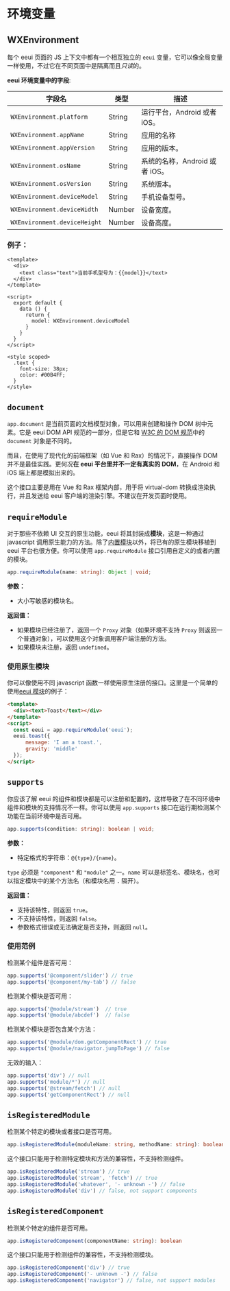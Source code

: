 # 环境变量

## WXEnvironment

每个 eeui 页面的 JS 上下文中都有一个相互独立的 `eeui` 变量，它可以像全局变量一样使用，不过它在不同页面中是隔离而且*只读*的。

**eeui 环境变量中的字段**:

| 字段名          | 类型    | 描述 |
| -------------- | ------ | ----------- |
| `WXEnvironment.platform`     | String | 运行平台，Android 或者 iOS。 |
| `WXEnvironment.appName`      | String | 应用的名称 |
| `WXEnvironment.appVersion`   | String | 应用的版本。 |
| `WXEnvironment.osName`       | String | 系统的名称，Android 或者 iOS。 |
| `WXEnvironment.osVersion`    | String | 系统版本。 |
| `WXEnvironment.deviceModel`  | String | 手机设备型号。 |
| `WXEnvironment.deviceWidth`  | Number | 设备宽度。 |
| `WXEnvironment.deviceHeight` | Number | 设备高度。 |

### 例子：
```vue
<template>
  <div>
    <text class="text">当前手机型号为：{{model}}</text>
  </div>
</template>

<script>
  export default {
    data () {
      return {
        model: WXEnvironment.deviceModel
      }
    }
  }
</script>

<style scoped>
  .text {
    font-size: 38px;
    color: #00B4FF;
  }
</style>
```

## `document`

`app.document` 是当前页面的文档模型对象，可以用来创建和操作 DOM 树中元素。它是 eeui DOM API 规范的一部分，但是它和 [W3C 的 DOM 规范](https://www.w3.org/DOM/)中的 `document` 对象是不同的。

而且，在使用了现代化的前端框架（如 Vue 和 Rax）的情况下，直接操作 DOM 并不是最佳实践。更何况**在 eeui 平台里并不一定有真实的 DOM**，在 Android 和 iOS 端上都是模拟出来的。

这个接口主要是用在 Vue 和 Rax 框架内部，用于将 virtual-dom 转换成渲染执行，并且发送给 eeui 客户端的渲染引擎。不建议在开发页面时使用。

## `requireModule`

对于那些不依赖 UI 交互的原生功能，eeui 将其封装成**模块**，这是一种通过 javascript 调用原生能力的方法。除了[内置模块](../modules/adDialog.html)以外，将已有的原生模块移植到 eeui 平台也很方便。你可以使用 `app.requireModule` 接口引用自定义的或者内置的模块。

```typescript
app.requireModule(name: string): Object | void;
```

**参数：**

+ 大小写敏感的模块名。

**返回值：**

+ 如果模块已经注册了，返回一个 `Proxy` 对象（如果环境不支持 `Proxy` 则返回一个普通对象），可以使用这个对象调用客户端注册的方法。
+ 如果模块未注册，返回 `undefined`。

### 使用原生模块

你可以像使用不同 javascript 函数一样使用原生注册的接口。这里是一个简单的使用[eeui 模块](../module/toast.html)的例子：

```html
<template>
  <div><text>Toast</text></div>
</template>
<script>
  const eeui = app.requireModule('eeui');
  eeui.toast({
      message: 'I am a toast.',
      gravity: 'middle'
  });
</script>
```

## `supports`

你应该了解 eeui 的组件和模块都是可以注册和配置的，这样导致了在不同环境中组件和模块的支持情况不一样。你可以使用 `app.supports` 接口在运行期检测某个功能在当前环境中是否可用。

```typescript
app.supports(condition: string): boolean | void;
```

**参数：**

+ 特定格式的字符串：`@{type}/{name}`。

`type` 必须是 `"component"` 和 `"module"` 之一。`name` 可以是标签名、模块名，也可以指定模块中的某个方法名（和模块名用 `.` 隔开）。

**返回值：**

+ 支持该特性，则返回 `true`。
+ 不支持该特性，则返回 `false`。
+ 参数格式错误或无法确定是否支持，则返回 `null`。

### 使用范例

检测某个组件是否可用：

```js
app.supports('@component/slider') // true
app.supports('@component/my-tab') // false
```

检测某个模块是否可用：

```js
app.supports('@module/stream')  // true
app.supports('@module/abcdef')  // false
```

检测某个模块是否包含某个方法：

```js
app.supports('@module/dom.getComponentRect') // true
app.supports('@module/navigator.jumpToPage') // false
```

无效的输入：

```js
app.supports('div') // null
app.supports('module/*') // null
app.supports('@stream/fetch') // null
app.supports('getComponentRect') // null
```

## `isRegisteredModule`

检测某个特定的模块或者接口是否可用。

```typescript
app.isRegisteredModule(moduleName: string, methodName: string): boolean
```

这个接口只能用于检测特定模块和方法的兼容性，不支持检测组件。

```js
app.isRegisteredModule('stream') // true
app.isRegisteredModule('stream', 'fetch') // true
app.isRegisteredModule('whatever', '- unknown -') // false
app.isRegisteredModule('div') // false, not support components
```

## `isRegisteredComponent`

检测某个特定的组件是否可用。

```typescript
app.isRegisteredComponent(componentName: string): boolean
```

这个接口只能用于检测组件的兼容性，不支持检测模块。

```js
app.isRegisteredComponent('div') // true
app.isRegisteredComponent('- unknown -') // false
app.isRegisteredComponent('navigator') // false, not support modules